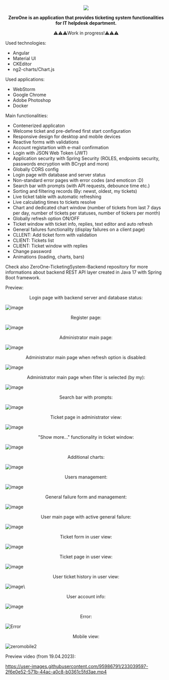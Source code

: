 
<p align="center">
<img src="https://user-images.githubusercontent.com/95986791/225428948-b1a70c5b-f605-4b89-af0c-247d206ff284.png">
</p>

<p align="center"><b>ZeroOne is an application that provides ticketing system functionalities for IT helpdesk department.</b></p>
<p align="center">⚠️⚠️⚠️Work in progress!⚠️⚠️⚠️</b></p>


Used technologies:

  - Angular
  - Material UI
  - CKEditor
  - ng2-charts/Chart.js

Used applications:

  - WebStorm
  - Google Chrome
  - Adobe Photoshop
  - Docker

Main functionalities:

  - Contenerized applicaton
  - Welcome ticket and pre-defined first start configuration
  - Responsive design for desktop and mobile devices
  - Reactive forms with validations 
  - Account registartion with e-mail confirmation
  - Login with JSON Web Token (JWT)
  - Application security with Spring Security (ROLES, endpoints security, passwords encryption with BCrypt and more)
  - Globally CORS config
  - Login page with database and server status
  - Non-standard error pages with error codes (and emoticon :D)
  - Search bar with prompts (with API requests, debounce time etc.)
  - Sorting and filtering records (By: newst, oldest, my tickets)
  - Live ticket table with automatic refreshing
  - Live calculating times to tickets resolve
  - Chart and dedicated chart window (number of tickets from last 7 days per day, number of tickets per statuses, number of tickers per month)
  - Globally refresh option ON/OFF
  - Ticket window with ticket info, replies, text editor and auto refresh
  - General failures functionality (display failures on a client page)
  - CLLENT: Add ticket form with validation
  - CLIENT: Tickets list
  - CLIENT: Ticket window with replies
  - Change password
  - Animations (loading, charts, bars)

Check also ZeroOne-TicketingSystem-Backend repository for more informations about backend REST API layer created in Java 17 with Spring Boot framework.

Preview:

<p align="center">Login page with backend server and database status:</b></p>

![image](https://github.com/Azure7896/ZeroOne-TicketingSystem-Frontend/assets/95986791/34c6a431-5844-4d0e-bb54-f7cff4ea2150)

<p align="center">Register page:</b></p>

![image](https://github.com/Azure7896/ZeroOne-TicketingSystem-Frontend/assets/95986791/9b4d2be1-6640-4d03-8212-08843db02ca1)
 
<p align="center">Administrator main page:</b></p>

![image](https://github.com/Azure7896/ZeroOne-TicketingSystem-Frontend/assets/95986791/89b3b8af-7353-478b-a84b-1c123434128f)

<p align="center">Administrator main page when refresh option is disabled:</b></p>

![image](https://github.com/Azure7896/ZeroOne-TicketingSystem-Frontend/assets/95986791/4e7a7bec-3fe4-455b-af6a-948abd2d1b4c)

<p align="center">Administrator main page when filter is selected (by my):</b></p>

![image](https://github.com/Azure7896/ZeroOne-TicketingSystem-Frontend/assets/95986791/ebc886ab-1b56-4f50-919b-f7d28b88ea05)

<p align="center">Search bar with prompts:</b></p>

![image](https://github.com/Azure7896/ZeroOne-TicketingSystem-Frontend/assets/95986791/cbc13a7b-5cad-4210-8cf3-2be7f8183ea0)

<p align="center">Ticket page in administrator view:</b></p>

![image](https://github.com/Azure7896/ZeroOne-TicketingSystem-Frontend/assets/95986791/ae279504-e05c-4547-9bbd-1a72c8c20cd6)

<p align="center">"Show more..." functionality in ticket window:</b></p>

![image](https://github.com/Azure7896/ZeroOne-TicketingSystem-Frontend/assets/95986791/c42e8093-3fa7-4cb7-b3f1-e85186526a58)

<p align="center">Additional charts:</b></p>

![image](https://github.com/Azure7896/ZeroOne-TicketingSystem-Frontend/assets/95986791/0ed9ac06-eb0c-44d3-9f3b-abc3eaf94a31)

<p align="center">Users management:</b></p>

![image](https://github.com/Azure7896/ZeroOne-TicketingSystem-Frontend/assets/95986791/ea797626-1cfa-49fe-be2a-b0bb820dff83)

<p align="center">General failure form and management:</b></p>

![image](https://github.com/Azure7896/ZeroOne-TicketingSystem-Frontend/assets/95986791/ad92e541-5eae-44bb-8b3e-a7485836ff03)

<p align="center">User main page with active general failure:</b></p>

![image](https://github.com/Azure7896/ZeroOne-TicketingSystem-Frontend/assets/95986791/36ecfea5-76d5-4bbc-bb93-4a9484d9396d)

<p align="center">Ticket form in user view:</b></p>

![image](https://github.com/Azure7896/ZeroOne-TicketingSystem-Frontend/assets/95986791/5056c3fc-6297-4b9c-b17a-940e995fd926)

<p align="center">Ticket page in user view:</b></p>

![image](https://github.com/Azure7896/ZeroOne-TicketingSystem-Frontend/assets/95986791/de3656d7-707a-4d88-b40d-dec5de34f6a6)

<p align="center">User ticket history in user view:</b></p>

![image](https://github.com/Azure7896/ZeroOne-TicketingSystem-Frontend/assets/95986791/07841676-c767-4eb0-bd4c-22dcefb6a981)\

<p align="center">User account info:</b></p>

![image](https://github.com/Azure7896/ZeroOne-TicketingSystem-Frontend/assets/95986791/b3908cb3-19dd-497a-9007-3b8e18e4c634)

<p align="center">Error:</b></p>

![Error](https://github.com/Azure7896/ZeroOne-TicketingSystem-Backend/assets/95986791/98d0feef-8579-4a8b-b82d-1fd6bd030998)

<p align="center">Mobile view:</b></p>

![zeromobile2](https://github.com/Azure7896/ZeroOne-TicketingSystem-Frontend/assets/95986791/31867934-18e6-4471-9d30-d0e400dc868f)

Preview video (from 19.04.2023): 

https://user-images.githubusercontent.com/95986791/233039597-2f6e0e52-571b-44ac-a0c8-b0361c5fd3ae.mp4

